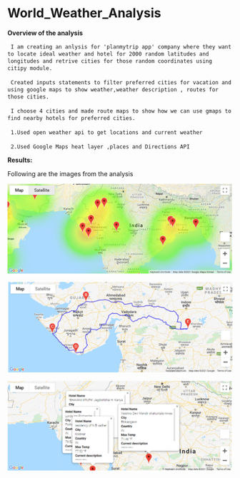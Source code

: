 # World_Weather_Analysis

**Overview of the analysis**
     
     I am creating an anlysis for 'planmytrip app' company where they want to locate ideal weather and hotel for 2000 random latitudes and longitudes and retrive cities for those random coordinates using citipy module.

     Created inputs statements to filter preferred cities for vacation and using google maps to show weather,weather description , routes for those cities.

     I choose 4 cities and made route maps to show how we can use gmaps to find nearby hotels for preferred cities. 

     1.Used open weather api to get locations and current weather
     
     2.Used Google Maps heat layer ,places and Directions API

**Results:**

Following are the images from the analysis 

![heat](weather_database/heat_map.PNG)

![Route](weather_database/route_map.PNG)

![marker](weather_database/cities_map_final.PNG)
